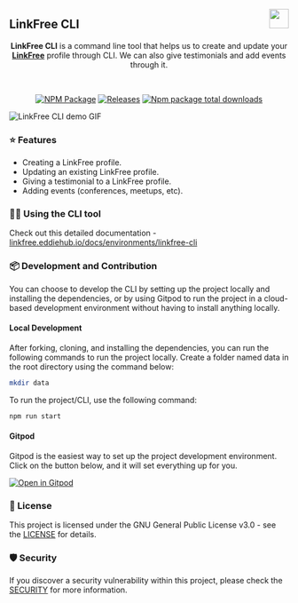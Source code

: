 <img align="right" src="https://user-images.githubusercontent.com/51878265/186825286-499db16b-5b95-488d-b6d5-09d44521b890.png" height="35px"> <h2>LinkFree CLI </h2>

<div align="center">

**LinkFree CLI** is a command line tool that helps us to create and update your **[LinkFree](https://github.com/EddieHubCommunity/LinkFree)** profile through CLI. We can also give testimonials and add events through it.

<br>
  
[![NPM Package](https://github.com/Pradumnasaraf/LinkFree-CLI/actions/workflows/publish.yml/badge.svg)](https://github.com/Pradumnasaraf/LinkFree-CLI/actions/workflows/publish.yml) 
[![Releases](https://github.com/Pradumnasaraf/LinkFree-CLI/actions/workflows/releases.yml/badge.svg)](https://github.com/Pradumnasaraf/LinkFree-CLI/actions/workflows/releases.yml) 
[![Npm package total downloads](https://badgen.net/npm/dt/linkfree-cli)](https://npmjs.com/package/linkfree-cli)

</div>

![LinkFree CLI demo GIF](https://user-images.githubusercontent.com/51878265/226284599-5702dfd2-0825-471f-a693-8a216c2d7cfe.gif)


### ⭐️ Features

- Creating a LinkFree profile.
- Updating an existing LinkFree profile.
- Giving a testimonial to a LinkFree profile.
- Adding events (conferences, meetups, etc).

### 👨‍💻 Using the CLI tool

Check out this detailed documentation - [linkfree.eddiehub.io/docs/environments/linkfree-cli](https://linkfree.eddiehub.io/docs/environments/linkfree-cli)

### 📦 Development and Contribution

You can choose to develop the CLI by setting up the project locally and installing the dependencies, or by using Gitpod to run the project in a cloud-based development environment without having to install anything locally.

#### Local Development

After forking, cloning, and installing the dependencies, you can run the following commands to run the project locally. Create a folder named data in the root directory using the command below:

```bash
mkdir data
```

To run the project/CLI, use the following command:

```bash
npm run start
```

#### Gitpod

Gitpod is the easiest way to set up the project development environment. Click on the button below, and it will set everything up for you.

[![Open in Gitpod](https://gitpod.io/button/open-in-gitpod.svg)](https://gitpod.io/#https://github.com/Pradumnasaraf/LinkFree-CLI)

### 📝 License

This project is licensed under the GNU General Public License v3.0 - see the [LICENSE](LICENSE) for details.

### 🛡 Security

If you discover a security vulnerability within this project, please check the [SECURITY](SECURITY.md) for more information.
